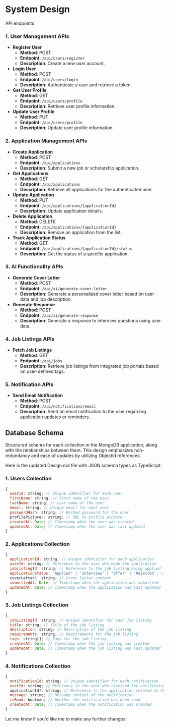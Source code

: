 # System Design
API endpoints

### 1. **User Management APIs**
- **Register User**
    - **Method**: POST
    - **Endpoint**: `/api/users/register` 
    - **Description**: Create a new user account.
- **Login User**
    - **Method**: POST
    - **Endpoint**: `/api/users/login` 
    - **Description**: Authenticate a user and retrieve a token.
- **Get User Profile**
    - **Method**: GET
    - **Endpoint**: `/api/users/profile` 
    - **Description**: Retrieve user profile information.
- **Update User Profile**
    - **Method**: PUT
    - **Endpoint**: `/api/users/profile` 
    - **Description**: Update user profile information.
### 2. **Application Management APIs**
- **Create Application**
    - **Method**: POST
    - **Endpoint**: `/api/applications` 
    - **Description**: Submit a new job or scholarship application.
- **Get Applications**
    - **Method**: GET
    - **Endpoint**: `/api/applications` 
    - **Description**: Retrieve all applications for the authenticated user.
- **Update Application**
    - **Method**: PUT
    - **Endpoint**: `/api/applications/{applicationId}` 
    - **Description**: Update application details.
- **Delete Application**
    - **Method**: DELETE
    - **Endpoint**: `/api/applications/{applicationId}` 
    - **Description**: Remove an application from the list.
- **Track Application Status**
    - **Method**: GET
    - **Endpoint**: `/api/applications/{applicationId}/status` 
    - **Description**: Get the status of a specific application.
### 3. **AI Functionality APIs**
- **Generate Cover Letter**
    - **Method**: POST
    - **Endpoint**: `/api/ai/generate-cover-letter` 
    - **Description**: Generate a personalized cover letter based on user data and job description.
- **Generate Response**
    - **Method**: POST
    - **Endpoint**: `/api/ai/generate-response` 
    - **Description**: Generate a response to interview questions using user data.
### 4. **Job Listings APIs**
- **Fetch Job Listings**
    - **Method**: GET
    - **Endpoint**: `/api/jobs` 
    - **Description**: Retrieve job listings from integrated job portals based on user-defined tags.
### 5. **Notification APIs**
- **Send Email Notification**
    - **Method**: POST
    - **Endpoint**: `/api/notifications/email` 
    - **Description**: Send an email notification to the user regarding application updates or reminders.


## Database Schema
Structured schema for each collection in the MongoDB application, along with the relationships between them. This design emphasizes non-redundancy and ease of updates by utilizing ObjectId references.



Here is the updated Design.md file with JSON schema types as TypeScript:

### 1. **Users Collection**
```js
{
  userId: string; // Unique identifier for each user
  firstName: string; // First name of the user
  lastName: string; // Last name of the user
  email: string; // Unique email for each user
  passwordHash: string; // Hashed password for the user
  profilePicture?: string; // URL to profile picture
  createdAt: Date; // Timestamp when the user was created
  updatedAt: Date; // Timestamp when the user was last updated
}
```

### 2. **Applications Collection**
```js
{
  applicationId: string; // Unique identifier for each application
  userId: string; // Reference to the user who made the application
  jobListingId: string; // Reference to the job listing being applied for
  applicationStatus: 'Applied' | 'Interview' | 'Offer' | 'Rejected'; // Status of the application
  coverLetter?: string; // Cover letter content
  submittedAt: Date; // Timestamp when the application was submitted
  updatedAt: Date; // Timestamp when the application was last updated
}
```

### 3. **Job Listings Collection**
```js
{
  jobListingId: string; // Unique identifier for each job listing
  title: string; // Title of the job listing
  description: string; // Description of the job listing
  requirements: string; // Requirements for the job listing
  tags: string[]; // Tags for the job listing
  createdAt: Date; // Timestamp when the job listing was created
  updatedAt: Date; // Timestamp when the job listing was last updated
}
```

### 4. **Notifications Collection**
```js
{
  notificationId: string; // Unique identifier for each notification
  userId: string; // Reference to the user who received the notification
  applicationId?: string; // Reference to the application related to the notification
  message: string; // Message content of the notification
  isRead: boolean; // Whether the notification has been read
  createdAt: Date; // Timestamp when the notification was created
}
```

Let me know if you'd like me to make any further changes!